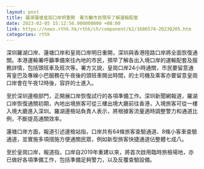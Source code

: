 ```yaml
---
layout: post
title: 羅湖蓮塘皇崗口岸明重開　署方籲市民預早了解運輸配套
date: 2023-02-05 15:12:56.000000000 +08:00
link: https://news.rthk.hk/rthk/ch/component/k2/1686574-20230205.htm
categories: rthk
---
```


深圳羅湖口岸、蓮塘口岸和皇崗口岸明日重開，深圳與香港陸路口岸將全面恢復通關。本港運輸署呼籲準備來往內地的市民，預早了解各出入境口岸的運輸配套及服務詳情，包括頭班車及班次等。署方又說，皇崗口岸24小時通關，市民要留意通宵皇巴及專線小巴服務在午夜後的頭班車開出時間，的士司機及乘客亦要留意皇崗口岸會在午夜12時後，容許的士進入。

至於深圳邊檢部門，正開展口岸恢復試行的各項準備工作。深圳新聞網報道，羅湖口岸恢復通關初期，內地出境旅客可從三樓出境大廳前往香港，入境旅客可從一樓入境大廳進入深圳。羅湖邊檢站負責人表示，將根據客流量適時調整警力和通道比例，不斷提高通關效率。

蓮塘口岸方面，報道引述邊檢站指，口岸共有64條旅客查驗通道、8條小客車查驗通道，並實施多項措施方便通關民眾，例如新型旅客快捷通道佔整體七成八。

至於皇崗口岸，報道指，口岸自2019年重建以來，將首次啟用臨時旅檢場地，亦已做好各項準備工作，包括準備足夠警力，以及反覆查驗設備。
